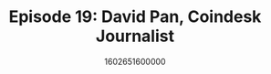 ---
templateKey: podcast-episode
public: true
url: podcast/episode-19-david-pan
title: " Episode 19: David Pan, Coindesk Journalist "
description:  Go down the rabbit hole with David Pan, a business journalist for Coindesk covering global stories on blockchain and crypto. A great conversation on Hong Kong’s new national security law, how China is fueling blockchain growth, press censorship in the digital age, and if TikTok is a privacy threat. 
date: 1602651600000
featuredimage: /img/podcast/EpisodeHeader_Website_DPan.jpg
socialimage: https://www.orchid.com/assets/img/podcast/EpisodeHeader_DPan.png
platformurls:
 - https://podcasts.apple.com/us/podcast/hong-kongs-national-security-law-new-stablecoin-economy/id1516705670?i=1000494748740
 - https://open.spotify.com/episode/5ecWKYDHfvy8Idh1qJeofb
 - https://www.stitcher.com/show/follow-the-white-rabbit/episode/hong-kongs-national-security-law-and-new-stablecoin-economy-with-david-pan-78572610
 - https://www.deezer.com/us/episode/252773962
 - https://www.podbean.com/media/share/dir-nf3mj-b3375e2
 - https://tunein.com/podcasts/Technology-Podcasts/Follow-the-White-Rabbit-p1330281/?topicId=158010022
---